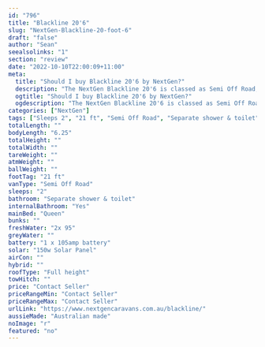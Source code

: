 ```yaml
---
id: "796"
title: "Blackline 20'6"
slug: "NextGen-Blackline-20-foot-6"
draft: "false"
author: "Sean"
seealsolinks: "1"
section: "review"
date: "2022-10-10T22:00:09+11:00"
meta:
  title: "Should I buy Blackline 20'6 by NextGen?"
  description: "The NextGen Blackline 20'6 is classed as Semi Off Road, and sleeps 2 people. It is Australian made and comes in at 21 ft. It generally has Separate shower & toilet."
  ogtitle: "Should I buy Blackline 20'6 by NextGen?"
  ogdescription: "The NextGen Blackline 20'6 is classed as Semi Off Road, and sleeps 2 people. It is Australian made and comes in at 21 ft. It generally has Separate shower & toilet."
categories: ["NextGen"]
tags: ["Sleeps 2", "21 ft", "Semi Off Road", "Separate shower & toilet", "Full height", "Price Unknown", "Australian made"]
totalLength: ""
bodyLength: "6.25"
totalHeight: ""
totalWidth: ""
tareWeight: ""
atmWeight: ""
ballWeight: ""
footTag: "21 ft"
vanType: "Semi Off Road"
sleeps: "2"
bathroom: "Separate shower & toilet"
internalBathroom: "Yes"
mainBed: "Queen"
bunks: ""
freshWater: "2x 95"
greyWater: ""
battery: "1 x 105amp battery"
solar: "150w Solar Panel"
airCon: ""
hybrid: ""
roofType: "Full height"
towHitch: ""
price: "Contact Seller"
priceRangeMin: "Contact Seller"
priceRangeMax: "Contact Seller"
urlLink: "https://www.nextgencaravans.com.au/blackline/"
aussieMade: "Australian made"
noImage: "r"
featured: "no"
---
```

